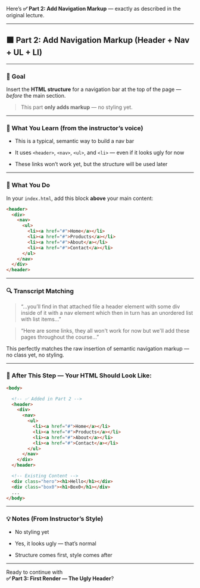 Here’s **✅ Part 2: Add Navigation Markup** — exactly as described in the original lecture.

---

## 🟩 Part 2: Add Navigation Markup (Header + Nav + UL + LI)

---

### 🎯 **Goal**

Insert the **HTML structure** for a navigation bar at the top of the page — _before_ the main section.

> This part **only adds markup** — no styling yet.

---

### 🧠 What You Learn (from the instructor’s voice)

- This is a typical, semantic way to build a nav bar
    
- It uses `<header>`, `<nav>`, `<ul>`, and `<li>` — even if it looks ugly for now
    
- These links won’t work yet, but the structure will be used later
    

---

### 🔧 What You Do

In your `index.html`, add this block **above** your main content:

```html
<header>
  <div>
    <nav>
      <ul>
        <li><a href="#">Home</a></li>
        <li><a href="#">Products</a></li>
        <li><a href="#">About</a></li>
        <li><a href="#">Contact</a></li>
      </ul>
    </nav>
  </div>
</header>
```

---

### 🔍 Transcript Matching

> “...you’ll find in that attached file a header element with some div inside of it with a nav element which then in turn has an unordered list with list items…”

> “Here are some links, they all won't work for now but we'll add these pages throughout the course…”

This perfectly matches the raw insertion of semantic navigation markup — no class yet, no styling.

---

### 📄 After This Step — Your HTML Should Look Like:

```html
<body>

  <!-- ✅ Added in Part 2 -->
  <header>
    <div>
      <nav>
        <ul>
          <li><a href="#">Home</a></li>
          <li><a href="#">Products</a></li>
          <li><a href="#">About</a></li>
          <li><a href="#">Contact</a></li>
        </ul>
      </nav>
    </div>
  </header>

  <!-- Existing Content -->
  <div class="hero"><h1>Hello</h1></div>
  <div class="box0"><h1>Box0</h1></div>
  ...
</body>
```

---

### 💡 Notes (From Instructor’s Style)

- No styling yet
    
- Yes, it looks ugly — that’s normal
    
- Structure comes first, style comes after
    

---

Ready to continue with  
**✅ Part 3: First Render — The Ugly Header**?